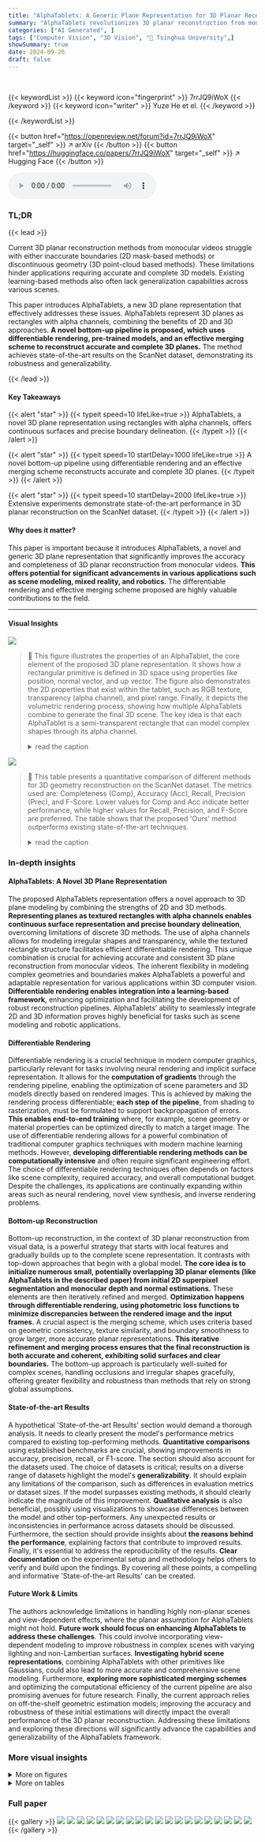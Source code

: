 ```yaml
---
title: "AlphaTablets: A Generic Plane Representation for 3D Planar Reconstruction from Monocular Videos"
summary: "AlphaTablets revolutionizes 3D planar reconstruction from monocular videos with its novel rectangle-based representation featuring continuous surfaces and precise boundaries, achieving state-of-the-ar..."
categories: ["AI Generated", ]
tags: ["Computer Vision", "3D Vision", "🏢 Tsinghua University",]
showSummary: true
date: 2024-09-26
draft: false
---
```


<br>

{{< keywordList >}}
{{< keyword icon="fingerprint" >}} 7rrJQ9iWoX {{< /keyword >}}
{{< keyword icon="writer" >}} Yuze He et el. {{< /keyword >}}
 
{{< /keywordList >}}

{{< button href="https://openreview.net/forum?id=7rrJQ9iWoX" target="_self" >}}
↗ arXiv
{{< /button >}}
{{< button href="https://huggingface.co/papers/7rrJQ9iWoX" target="_self" >}}
↗ Hugging Face
{{< /button >}}



<audio controls>
    <source src="https://ai-paper-reviewer.com/7rrJQ9iWoX/podcast.wav" type="audio/wav">
    Your browser does not support the audio element.
</audio>


### TL;DR


{{< lead >}}

Current 3D planar reconstruction methods from monocular videos struggle with either inaccurate boundaries (2D mask-based methods) or discontinuous geometry (3D point-cloud based methods).  These limitations hinder applications requiring accurate and complete 3D models.  Existing learning-based methods also often lack generalization capabilities across various scenes. 

This paper introduces AlphaTablets, a new 3D plane representation that effectively addresses these issues.  AlphaTablets represent 3D planes as rectangles with alpha channels, combining the benefits of 2D and 3D approaches.  **A novel bottom-up pipeline is proposed, which uses differentiable rendering, pre-trained models, and an effective merging scheme to reconstruct accurate and complete 3D planes.** The method achieves state-of-the-art results on the ScanNet dataset, demonstrating its robustness and generalizability.

{{< /lead >}}


#### Key Takeaways

{{< alert "star" >}}
{{< typeit speed=10 lifeLike=true >}} AlphaTablets, a novel 3D plane representation using rectangles with alpha channels, offers continuous surfaces and precise boundary delineation. {{< /typeit >}}
{{< /alert >}}

{{< alert "star" >}}
{{< typeit speed=10 startDelay=1000 lifeLike=true >}} A novel bottom-up pipeline using differentiable rendering and an effective merging scheme reconstructs accurate and complete 3D planes. {{< /typeit >}}
{{< /alert >}}

{{< alert "star" >}}
{{< typeit speed=10 startDelay=2000 lifeLike=true >}} Extensive experiments demonstrate state-of-the-art performance in 3D planar reconstruction on the ScanNet dataset. {{< /typeit >}}
{{< /alert >}}

#### Why does it matter?
This paper is important because it introduces AlphaTablets, a novel and generic 3D plane representation that significantly improves the accuracy and completeness of 3D planar reconstruction from monocular videos.  **This offers potential for significant advancements in various applications such as scene modeling, mixed reality, and robotics.**  The differentiable rendering and effective merging scheme proposed are highly valuable contributions to the field.

------
#### Visual Insights



![](https://ai-paper-reviewer.com/7rrJQ9iWoX/figures_2_1.jpg)

> 🔼 This figure illustrates the properties of an AlphaTablet, the core element of the proposed 3D plane representation.  It shows how a rectangular primitive is defined in 3D space using properties like position, normal vector, and up vector.  The figure also demonstrates the 2D properties that exist within the tablet, such as RGB texture, transparency (alpha channel), and pixel range.  Finally, it depicts the volumetric rendering process, showing how multiple AlphaTablets combine to generate the final 3D scene. The key idea is that each AlphaTablet is a semi-transparent rectangle that can model complex shapes through its alpha channel.
> <details>
> <summary>read the caption</summary>
> Figure 1: Illustration of tablet properties and rendering. Normal and up vector determines the rotation of a tablet in 3D space, while every tablet maintains a distance ratio between the coordinates of the 3D field and 2D-pixel space.
> </details>





![](https://ai-paper-reviewer.com/7rrJQ9iWoX/tables_6_1.jpg)

> 🔼 This table presents a quantitative comparison of different methods for 3D geometry reconstruction on the ScanNet dataset.  The metrics used are: Completeness (Comp), Accuracy (Acc), Recall, Precision (Prec), and F-Score. Lower values for Comp and Acc indicate better performance, while higher values for Recall, Precision, and F-Score are preferred.  The table shows that the proposed 'Ours' method outperforms existing state-of-the-art techniques.
> <details>
> <summary>read the caption</summary>
> Table 1: 3D geometry reconstruction results on ScanNet.
> </details>





### In-depth insights


#### AlphaTablets: A Novel 3D Plane Representation
The proposed AlphaTablets representation offers a novel approach to 3D plane modeling by combining the strengths of 2D and 3D methods.  **Representing planes as textured rectangles with alpha channels enables continuous surface representation and precise boundary delineation**, overcoming limitations of discrete 3D methods. The use of alpha channels allows for modeling irregular shapes and transparency, while the textured rectangle structure facilitates efficient differentiable rendering. This unique combination is crucial for achieving accurate and consistent 3D plane reconstruction from monocular videos. The inherent flexibility in modeling complex geometries and boundaries makes AlphaTablets a powerful and adaptable representation for various applications within 3D computer vision. **Differentiable rendering enables integration into a learning-based framework**, enhancing optimization and facilitating the development of robust reconstruction pipelines.  AlphaTablets’ ability to seamlessly integrate 2D and 3D information proves highly beneficial for tasks such as scene modeling and robotic applications.

#### Differentiable Rendering
Differentiable rendering is a crucial technique in modern computer graphics, particularly relevant for tasks involving neural rendering and implicit surface representation.  It allows for the **computation of gradients** through the rendering pipeline, enabling the optimization of scene parameters and 3D models directly based on rendered images. This is achieved by making the rendering process differentiable;  **each step of the pipeline**, from shading to rasterization, must be formulated to support backpropagation of errors.  **This enables end-to-end training** where, for example, scene geometry or material properties can be optimized directly to match a target image. The use of differentiable rendering allows for a powerful combination of traditional computer graphics techniques with modern machine learning methods.  However, **developing differentiable rendering methods can be computationally intensive** and often require significant engineering effort. The choice of differentiable rendering techniques often depends on factors like scene complexity, required accuracy, and overall computational budget.  Despite the challenges, its applications are continually expanding within areas such as neural rendering, novel view synthesis, and inverse rendering problems.

#### Bottom-up Reconstruction
Bottom-up reconstruction, in the context of 3D planar reconstruction from visual data, is a powerful strategy that starts with local features and gradually builds up to the complete scene representation.  It contrasts with top-down approaches that begin with a global model.  **The core idea is to initialize numerous small, potentially overlapping 3D planar elements (like AlphaTablets in the described paper) from initial 2D superpixel segmentation and monocular depth and normal estimations.** These elements are then iteratively refined and merged. **Optimization happens through differentiable rendering, using photometric loss functions to minimize discrepancies between the rendered image and the input frames.** A crucial aspect is the merging scheme, which uses criteria based on geometric consistency, texture similarity, and boundary smoothness to grow larger, more accurate planar representations.  **This iterative refinement and merging process ensures that the final reconstruction is both accurate and coherent, exhibiting solid surfaces and clear boundaries.** The bottom-up approach is particularly well-suited for complex scenes, handling occlusions and irregular shapes gracefully, offering greater flexibility and robustness than methods that rely on strong global assumptions.

#### State-of-the-art Results
A hypothetical 'State-of-the-art Results' section would demand a thorough analysis.  It needs to clearly present the model's performance metrics compared to existing top-performing methods.  **Quantitative comparisons** using established benchmarks are crucial, showing improvements in accuracy, precision, recall, or F1-score. The section should also account for the datasets used.  The choice of datasets is critical; results on a diverse range of datasets highlight the model's **generalizability**. It should explain any limitations of the comparison, such as differences in evaluation metrics or dataset sizes. If the model surpasses existing methods, it should clearly indicate the magnitude of this improvement.  **Qualitative analysis** is also beneficial, possibly using visualizations to showcase differences between the model and other top-performers.  Any unexpected results or inconsistencies in performance across datasets should be discussed.  Furthermore, the section should provide insights about **the reasons behind the performance**, explaining factors that contribute to improved results.  Finally, it's essential to address the reproducibility of the results.  **Clear documentation** on the experimental setup and methodology helps others to verify and build upon the findings. By covering all these points, a compelling and informative 'State-of-the-art Results' can be created.

#### Future Work & Limits
The authors acknowledge limitations in handling highly non-planar scenes and view-dependent effects, where the planar assumption for AlphaTablets might not hold.  **Future work should focus on enhancing AlphaTablets to address these challenges**.  This could involve incorporating view-dependent modeling to improve robustness in complex scenes with varying lighting and non-Lambertian surfaces.  **Investigating hybrid scene representations**, combining AlphaTablets with other primitives like Gaussians, could also lead to more accurate and comprehensive scene modeling.  Furthermore, **exploring more sophisticated merging schemes** and optimizing the computational efficiency of the current pipeline are also promising avenues for future research.  Finally, the current approach relies on off-the-shelf geometric estimation models; improving the accuracy and robustness of these initial estimations will directly impact the overall performance of the 3D planar reconstruction.  Addressing these limitations and exploring these directions will significantly advance the capabilities and generalizability of the AlphaTablets framework.


### More visual insights

<details>
<summary>More on figures
</summary>


![](https://ai-paper-reviewer.com/7rrJQ9iWoX/figures_4_1.jpg)

> 🔼 This figure illustrates the pipeline of the proposed 3D planar reconstruction method.  It starts with input video keyframes, and uses pre-trained models to estimate depth, surface normals, and superpixels. These are then used to initialize 3D AlphaTablets.  The AlphaTablets are iteratively refined through optimization using photometric guidance and a merging scheme to produce accurate, complete 3D planar reconstructions.
> <details>
> <summary>read the caption</summary>
> Figure 2: Pipeline of our proposed 3D planar reconstruction. Given a monocular video as input, we first initialize AlphaTablets using off-the-shelf superpixel, depth, and normal estimation models. The 3D AlphaTablets are then optimized through photometric guidance, followed by the merging scheme. This iterative process of optimization and merging refines the 3D AlphaTablets, resulting in accurate and complete 3D planar reconstruction.
> </details>



![](https://ai-paper-reviewer.com/7rrJQ9iWoX/figures_6_1.jpg)

> 🔼 This figure displays a qualitative comparison of 3D plane reconstruction results on the ScanNet dataset.  Multiple methods are shown, including Metric3D + Seq-RANSAC, SuGaR + Seq-RANSAC, PlanarRecon, and the proposed 'Ours' method.  For each method, the results are visualized alongside the ground truth, providing a visual comparison of the accuracy and completeness of plane reconstruction. Error maps are overlaid to highlight areas of discrepancy between the reconstructed planes and the ground truth. The figure is best viewed when zoomed in for detailed observation of reconstruction accuracy.
> <details>
> <summary>read the caption</summary>
> Figure 3: Qualitative results on ScanNet. Error maps are included. Better viewed when zoomed in.
> </details>



![](https://ai-paper-reviewer.com/7rrJQ9iWoX/figures_7_1.jpg)

> 🔼 This figure shows qualitative results of 3D plane reconstruction on the TUM-RGBD and Replica datasets.  It visually compares the results of the proposed AlphaTablets method with several baseline methods. The goal is to demonstrate the generalization capabilities of the AlphaTablets approach beyond the ScanNet dataset used primarily in the quantitative experiments. The images provide a visual comparison of the reconstructed 3D planes, highlighting the accuracy and completeness of the AlphaTablets approach compared to the baselines.
> <details>
> <summary>read the caption</summary>
> Figure 4: Qualitative results on TUM-RGBD and Replica datasets.
> </details>



![](https://ai-paper-reviewer.com/7rrJQ9iWoX/figures_14_1.jpg)

> 🔼 This figure presents qualitative results of 3D plane reconstruction on the ScanNet dataset using various methods, including the proposed approach.  The visualization shows the reconstructed 3D planes overlaid on the original scene images. Error maps are also included to highlight the discrepancies between the reconstructed and ground truth planes. The results demonstrate the effectiveness of the proposed approach in accurately reconstructing planar surfaces in complex scenes.
> <details>
> <summary>read the caption</summary>
> Figure 10: More qualitative results on ScanNet. Error maps are included. Better viewed when zoomed in.
> </details>



![](https://ai-paper-reviewer.com/7rrJQ9iWoX/figures_15_1.jpg)

> 🔼 This figure demonstrates a limitation of the ScanNet dataset's ground truth labels.  The ground truth only covers a portion of the scene visible to the camera.  The red boxes highlight areas where the method's reconstruction surpasses the ground truth, which is not necessarily an error, but shows the incompleteness of the labels.
> <details>
> <summary>read the caption</summary>
> Figure 7: Demonstration of Insufficient Coverage of 3D Ground-Truth Labels: The 3D ground truth labels only partially cover the range within the camera's view. Most of the red regions in the figure highlight this issue. While these uncovered areas reduce accuracy, they should not be considered a negative outcome.
> </details>



![](https://ai-paper-reviewer.com/7rrJQ9iWoX/figures_15_2.jpg)

> 🔼 This figure shows the evolution of the number of tablets during the merging process in the 3D planar reconstruction pipeline. It plots the number of tablets (in log scale) against the training stage.  The graph shows a rapid decrease in the tablet count during the initial merging stages, followed by a gradual convergence to a smaller number of tablets. This visualization demonstrates the effectiveness of the merging scheme in refining the reconstruction by combining smaller, overlapping tablets into larger, more coherent planar structures.
> <details>
> <summary>read the caption</summary>
> Figure 8: Visualization of Tablet Count Evolution.
> </details>



![](https://ai-paper-reviewer.com/7rrJQ9iWoX/figures_16_1.jpg)

> 🔼 The figure shows a comparison between naive anti-aliasing and the proposed tablet anti-aliasing method.  Naive anti-aliasing results in noticeable, unwanted strip artifacts along edges. In contrast, the proposed method effectively reduces these artifacts, producing cleaner and more accurate results.
> <details>
> <summary>read the caption</summary>
> Figure 9: Qualitative comparison of our tablet anti-aliasing scheme. Naive anti-aliasing will lead to wrong strip artifacts, while our anti-aliasing scheme effectively mitigates those artifacts.
> </details>



![](https://ai-paper-reviewer.com/7rrJQ9iWoX/figures_17_1.jpg)

> 🔼 This figure presents a qualitative comparison of 3D planar reconstruction results on the ScanNet dataset. It compares the performance of various methods, including Metric3D + Seq-RANSAC, SuGaR + Seq-RANSAC, PlanarRecon, and the proposed AlphaTablets method. For each method, the figure shows 3D point clouds of reconstructed scenes, along with error maps to highlight inaccuracies. The ground truth is also provided for reference. The visualization emphasizes the ability of AlphaTablets to achieve more accurate and detailed reconstructions compared to baselines, particularly with complex and irregular scenes.
> <details>
> <summary>read the caption</summary>
> Figure 10: More qualitative results on ScanNet. Error maps are included. Better viewed when zoomed in.
> </details>



![](https://ai-paper-reviewer.com/7rrJQ9iWoX/figures_17_2.jpg)

> 🔼 Qualitative results on TUM-RGBD and Replica datasets are presented, comparing our method with baselines.  The figure showcases the reconstruction capabilities of the proposed method on different datasets and scenes, highlighting its ability to accurately reconstruct planar surfaces even in complex scenarios.
> <details>
> <summary>read the caption</summary>
> Figure 4: Qualitative results on TUM-RGBD and Replica datasets.
> </details>



</details>




<details>
<summary>More on tables
</summary>


![](https://ai-paper-reviewer.com/7rrJQ9iWoX/tables_8_1.jpg)
> 🔼 This table presents the ablation study results, comparing the full model with variations where components like tablet distortion loss, normal loss, depth loss, tablet anti-aliasing, and tablet merge are excluded.  The F-score, VOI, RI, and SC metrics are used to evaluate the performance of each variation, demonstrating the importance of each component in achieving high accuracy in 3D plane reconstruction.
> <details>
> <summary>read the caption</summary>
> Table 3: Ablation studies. AlphaInv denotes the alpha inverse loss.
> </details>

![](https://ai-paper-reviewer.com/7rrJQ9iWoX/tables_12_1.jpg)
> 🔼 This table presents the ablation study results on the impact of different initial merging strategies on the overall performance of the 3D planar reconstruction.  It compares four variations: no in-training merge and no initial merge, no in-training merge only, no initial merge only, and the full method with all merging schemes. The results are evaluated using F-score, Variation of Information (VOI), Rand Index (RI), and Segmentation Covering (SC) metrics. The full method consistently shows superior performance compared to the other variations.
> <details>
> <summary>read the caption</summary>
> Table 4: Ablation studies on initial merge.
> </details>

![](https://ai-paper-reviewer.com/7rrJQ9iWoX/tables_13_1.jpg)
> 🔼 This table presents the ablation study results comparing different initialization methods for the SuGaR baseline.  It shows a comparison of F-score, Variation of Information (VOI), Rand Index (RI), and Segmentation Covering (SC) metrics. The three methods compared are: SuGaR with COLMAP initialization, SuGaR with Metric3D initialization, and the proposed AlphaTablets method.  The results demonstrate the superior performance of the AlphaTablets method.
> <details>
> <summary>read the caption</summary>
> Table 5: Ablation studies on different initialization of SuGaR.
> </details>

![](https://ai-paper-reviewer.com/7rrJQ9iWoX/tables_14_1.jpg)
> 🔼 This table presents a quantitative comparison of the proposed AlphaTablets method against several state-of-the-art approaches for 3D geometry reconstruction on the ScanNet dataset.  Metrics include completeness accuracy, recall, precision, and F-score, providing a comprehensive evaluation of the different methods' performance in reconstructing 3D planar structures from monocular video data.
> <details>
> <summary>read the caption</summary>
> Table 1: 3D geometry reconstruction results on ScanNet.
> </details>

</details>




### Full paper

{{< gallery >}}
<img src="https://ai-paper-reviewer.com/7rrJQ9iWoX/1.png" class="grid-w50 md:grid-w33 xl:grid-w25" />
<img src="https://ai-paper-reviewer.com/7rrJQ9iWoX/2.png" class="grid-w50 md:grid-w33 xl:grid-w25" />
<img src="https://ai-paper-reviewer.com/7rrJQ9iWoX/3.png" class="grid-w50 md:grid-w33 xl:grid-w25" />
<img src="https://ai-paper-reviewer.com/7rrJQ9iWoX/4.png" class="grid-w50 md:grid-w33 xl:grid-w25" />
<img src="https://ai-paper-reviewer.com/7rrJQ9iWoX/5.png" class="grid-w50 md:grid-w33 xl:grid-w25" />
<img src="https://ai-paper-reviewer.com/7rrJQ9iWoX/6.png" class="grid-w50 md:grid-w33 xl:grid-w25" />
<img src="https://ai-paper-reviewer.com/7rrJQ9iWoX/7.png" class="grid-w50 md:grid-w33 xl:grid-w25" />
<img src="https://ai-paper-reviewer.com/7rrJQ9iWoX/8.png" class="grid-w50 md:grid-w33 xl:grid-w25" />
<img src="https://ai-paper-reviewer.com/7rrJQ9iWoX/9.png" class="grid-w50 md:grid-w33 xl:grid-w25" />
<img src="https://ai-paper-reviewer.com/7rrJQ9iWoX/10.png" class="grid-w50 md:grid-w33 xl:grid-w25" />
<img src="https://ai-paper-reviewer.com/7rrJQ9iWoX/11.png" class="grid-w50 md:grid-w33 xl:grid-w25" />
<img src="https://ai-paper-reviewer.com/7rrJQ9iWoX/12.png" class="grid-w50 md:grid-w33 xl:grid-w25" />
<img src="https://ai-paper-reviewer.com/7rrJQ9iWoX/13.png" class="grid-w50 md:grid-w33 xl:grid-w25" />
<img src="https://ai-paper-reviewer.com/7rrJQ9iWoX/14.png" class="grid-w50 md:grid-w33 xl:grid-w25" />
<img src="https://ai-paper-reviewer.com/7rrJQ9iWoX/15.png" class="grid-w50 md:grid-w33 xl:grid-w25" />
<img src="https://ai-paper-reviewer.com/7rrJQ9iWoX/16.png" class="grid-w50 md:grid-w33 xl:grid-w25" />
<img src="https://ai-paper-reviewer.com/7rrJQ9iWoX/17.png" class="grid-w50 md:grid-w33 xl:grid-w25" />
<img src="https://ai-paper-reviewer.com/7rrJQ9iWoX/18.png" class="grid-w50 md:grid-w33 xl:grid-w25" />
<img src="https://ai-paper-reviewer.com/7rrJQ9iWoX/19.png" class="grid-w50 md:grid-w33 xl:grid-w25" />
<img src="https://ai-paper-reviewer.com/7rrJQ9iWoX/20.png" class="grid-w50 md:grid-w33 xl:grid-w25" />
{{< /gallery >}}